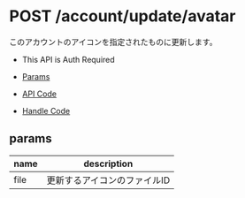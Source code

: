 # POST /account/update/avatar

このアカウントのアイコンを指定されたものに更新します。

- This API is Auth Required

- [Params](#params)
- [API Code](/src/endpoints/account/update/avatar.js)
- [Handle Code](/src/handlers/web/account/update/avatar.js)

## params


name|description
---|---
file|更新するアイコンのファイルID
